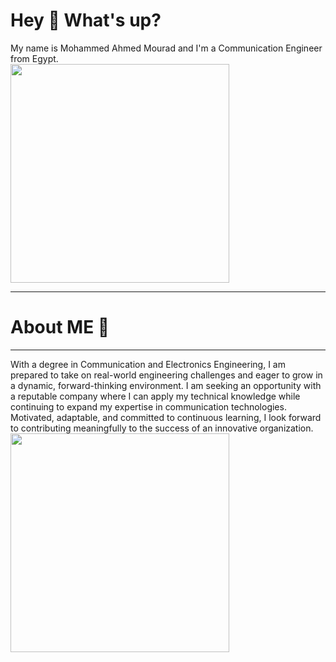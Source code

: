 # Hey 👋 What's up?

My name is Mohammed Ahmed Mourad and I'm a Communication Engineer from Egypt.  
<img src="https://github.com/user-attachments/assets/bc511e86-17a5-4a33-9af4-292be43f60b2" width="350"/>

**************************************************
# About ME 👋
**************************************************
With a degree in Communication and Electronics Engineering, I am prepared to take on real-world
engineering challenges and eager to grow in a dynamic, forward-thinking environment. I am seeking an
opportunity with a reputable company where I can apply my technical knowledge while continuing to
expand my expertise in communication technologies. Motivated, adaptable, and committed to
continuous learning, I look forward to contributing meaningfully to the success of an innovative
organization.  
<img src="https://github.com/user-attachments/assets/a6a433e7-22c9-4f87-9f6d-1cae775cfa19" width="350"/>
